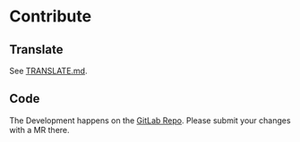 # Contribute

## Translate
See [TRANSLATE.md](https://gitlab.com/JakobDev/jdAppdataEdit/-/blob/main/TRANSLATE.md).

## Code
The Development happens on the [GitLab Repo](https://gitlab.com/JakobDev//jdAppdataEdit). Please submit your changes with a MR there.
